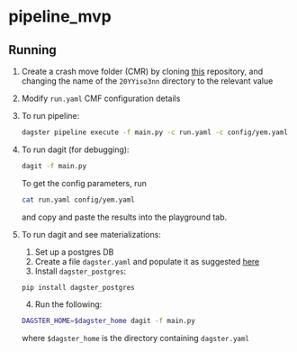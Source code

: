 # pipeline_mvp

## Running

1. Create a crash move folder (CMR) by cloning 
   [this](https://github.com/mapaction/default-crash-move-folder)
   repository, and changing the name of the `20YYiso3nn` directory to the relevant value

2. Modify `run.yaml` CMF configuration details

3. To run pipeline:
    ``` bash
    dagster pipeline execute -f main.py -c run.yaml -c config/yem.yaml
    ```

4. To run dagit (for debugging):
    ```bash
    dagit -f main.py
    ```
    To get the config parameters, run
    ```bash
    cat run.yaml config/yem.yaml 
    ```
    and copy and paste the results into the playground tab. 
    
5. To run dagit and see materializations:
    1. Set up a postgres DB
    2. Create a file `dagster.yaml` and populate it as suggested 
    [here](https://docs.dagster.io/_apidocs/libraries/dagster_postgres)
    3. Install `dagster_postgres`:
    ```
    pip install dagster_postgres 
    ```
    4. Run the following:
    ```bash
    DAGSTER_HOME=$dagster_home dagit -f main.py
    ```
   where `$dagster_home` is the directory containing `dagster.yaml`
 